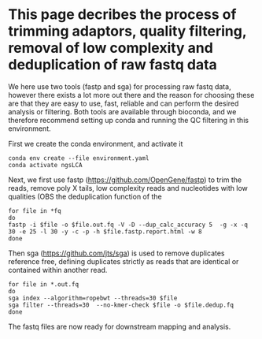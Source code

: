 # This page decribes the process of trimming adaptors, quality filtering, removal of low complexity and deduplication of raw fastq data

We here use two tools (fastp and sga) for processing raw fastq data, however there exists a lot more out there and the reason for choosing these are that they are easy to use, fast, reliable and can perform the desired analysis or filtering. 
Both tools are available through bioconda, and we therefore recommend setting up conda and running the QC filtering in this environment. 

First we create the conda environment, and activate it
```
conda env create --file environment.yaml
conda activate ngsLCA
```

Next, we first use fastp (https://github.com/OpenGene/fastp) to trim the reads, remove poly X tails, low complexity reads and nucleotides with low qualities (OBS the deduplication function of the 
```
for file in *fq
do
fastp -i $file -o $file.out.fq -V -D --dup_calc_accuracy 5  -g -x -q 30 -e 25 -l 30 -y -c -p -h $file.fastp.report.html -w 8
done 
```

Then sga (https://github.com/jts/sga) is used to remove duplicates reference free, defining duplicates strictly as reads that are identical or contained within another read. 
```
for file in *.out.fq
do
sga index --algorithm=ropebwt --threads=30 $file
sga filter --threads=30  --no-kmer-check $file -o $file.dedup.fq
done
```

The fastq files are now ready for downstream mapping and analysis. 

